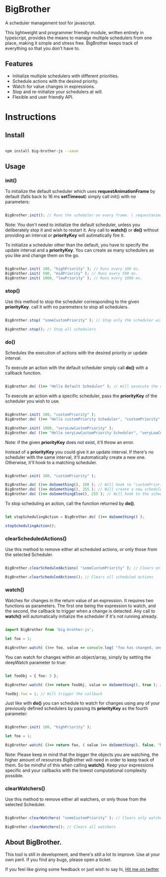 # BigBrother
A scheduler management tool for javascript.

This lightweight and programmer friendly module, written entirely in typescript, provides the means to manage multiple schedulers from one place, making it simple and stress free. BigBrother keeps track of everything so that you don't have to.

## Features

- Initialize multiple schedulers with different priorities.
- Schedule actions with the desired priority.
- Watch for value changes in expressions.
- Stop and re-initialize your schedulers at will.
- Flexible and user friendly API.

# Instructions

## Install

```bash

npm install big-brother-js --save

```

## Usage

### init()

To initialize the default scheduler which uses **requestAnimationFrame** by default (falls back to 16 ms **setTimeout**) simply call init() with no parameters:

```typescript

BigBrother.init(); // Runs the scheduler on every frame. ( requestanimationframe() || setTimeout() )

```

Note: You don't need to initialize the default scheduler, unless you deliberately stop it and wish to restart it. Any call to **watch()** or **do()** without providing an interval or **priorityKey** will autimatically fire it.

To initialize a scheduler other than the default, you have to specify the update interval and a **priorityKey**. You can create as many schedulers as you like and change them on the go.

```typescript

BigBrother.init( 100, "highPriority" ); // Runs every 100 ms.
BigBrother.init( 500, "midPriority" ); // Runs every 500 ms.
BigBrother.init( 1000, "lowPriority" ); // Runs every 1000 ms.

```

### stop()

Use this method to stop the scheduler corresponding to the given **priorityKey**. call it with no paremeters to stop all schedulers. 

```typescript

BigBrother.stop( "someCustomPriority" ); // Stop only the scheduler with the given priorityKey

BigBrother.stop(); // Stop all schedulers

```

### do()

Schedules the execution of actions with the desired priority or update interval.

To execute an action with the default scheduler simply call **do()** with a callback function.

```typescript

BigBrother.do( ()=> "Hello Default Scheduler" ); // Will excecute the callback on every frame.

```

To execute an action with a specific scheduler, pass the **priorityKey** of the scheduler you wish to use.

```typescript

BigBrother.init( 100, "customPriority" );
BigBrother.do( ()=> "Hello customPriority Scheduler", "customPriority" ); // Will execute the callback every 100 ms

BigBrother.init( 1000, "veryLowCustomPriority" );
BigBrother.do( ()=> "Hello veryLowCustomPriority Scheduler", "veryLowCustomPriority" ); // Will execute the callback every 1000 ms

```

Note: if the given **priorityKey** does not exist, it'll throw an error.

Instead of a **priorityKey** you could give it an update interval. If there's no scheduler with the same interval, it'll automatically create a new one. Otherwise, it'll hook to a matching scheduler.

```typescript

BigBrother.init( 100, "customPriority" );

BigBrother.do( ()=> doSomething(), 100 ); // Will hook to "customPriority"
BigBrother.do( ()=> doSomething(), 255 ); // Will create a new scheduler
BigBrother.do( ()=> doSomethingElse(), 255 ); // Will hook to the scheduler created by the above action

```

To stop scheduling an action, call the function returned by **do()**.

```typescript

let stopSchedulingAction = BigBrother.do( ()=> doSomething() );

stopSchedulingAction();

```

### clearScheduledActions()

Use this method to remove either all scheduled actions, or only those from the selected Scheduler.

```typescript

BigBrother.clearScheduledActions( "someCustomPriority" ); // Clears only the scheduled actions with the given priority

BigBrother.clearScheduledActions(); // Clears all scheduled actions

```

### watch()

Watches for changes in the return value of an expression. It requires two functions as parameters. The first one being the expression to watch, and the second, the callback to trigger when a change is detected. Any call to **watch()** will automatically initialize the scheduler if it's not running already.

```typescript

import BigBrother from 'big-brother-js';

let foo = 1;

BigBrother.watch( ()=> foo, value => console.log( "foo has changed, and its value is now ", value ) );

```
You can watch for changes within an object/array, simply by setting the deepWatch parameter to true:

```typescript

let fooObj = { foo: 5 };

BigBrother.watch( ()=> return fooObj, value => doSomething(), true ); // Watch for changes within deep nested values of an object

fooObj.foo = 1; // Will trigger the callback

```

Just like with **do()** you can schedule to watch for changes using any of your previously defined schedulers by passing its **priorityKey** as the fourth parameter:

```typescript

BigBrother.init( 100, "highPriority" );

let foo = 1;

BigBrother.watch( ()=> return foo, ( value )=> doSomething(), false, "highPriority" ); // Will watch for changes every 100 ms

```

Note: Please keep in mind that the bigger the objects you are watching, the higher amount of resources BigBrother will need in order to keep track of them. So be mindful of this when calling **watch()**. Keep your expressions specific and your callbacks with the lowest computational complexity possible.

### clearWatchers()

Use this method to remove either all watchers, or only those from the selected Scheduler.

```typescript

BigBrother.clearWatchers( "someCustomPriority" ); // Clears only watchers with the given priority

BigBrother.clearWatchers(); // Clears all watchers

```

## About BigBrother.

This tool is still in development, and there's still a lot to improve. Use at your own peril. If you find any bugs, please open a ticket.

If you feel like giving some feedback or just wish to say hi, [Hit me on twitter](https://twitter.com/BeardScript)

